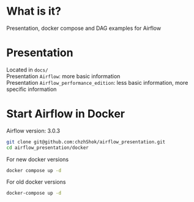 # What is it?
Presentation, docker compose and DAG examples for Airflow

# Presentation
Located in `docs/`  
Presentation `Airflow`: more basic information  
Presentation `Airflow_performance_edition`: less basic information, more specific information

# Start Airflow in Docker
Airflow version: 3.0.3
```bash
git clone git@github.com:chzhShok/airflow_presentation.git
cd airflow_presentation/docker
```

For new docker versions
```bash
docker compose up -d
```

For old docker versions
```bash
docker-compose up -d
```
